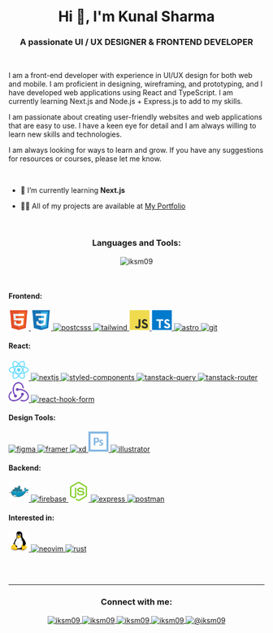 <h1 align="center">Hi 👋, I'm Kunal Sharma</h1>
<h3 align="center">A passionate UI / UX DESIGNER & FRONTEND DEVELOPER</h3> <br/>
<!--- <p><img align="right" src="https://github-readme-streak-stats.herokuapp.com/?user=iksm09&" alt="iksm09" /></p> --->
<p align="left">I am a front-end developer with experience in UI/UX design for both web and mobile. I am proficient in designing, wireframing, and prototyping, and I have developed web applications using React and TypeScript. I am currently learning Next.js and Node.js + Express.js to add to my skills.</p>

<p align="left">I am passionate about creating user-friendly websites and web applications that are easy to use. I have a keen eye for detail and I am always willing to learn new skills and technologies.</p>

<p align="left">I am always looking for ways to learn and grow. If you have any suggestions for resources or courses, please let me know.</p>

<br/>

<!-- - 🔭 I’m currently working on [React Notes](https://iksm09-react-notes.netlify.app/) -->

- 🌱 I’m currently learning **Next.js**

- 👨‍💻 All of my projects are available at [My Portfolio](https://iksm09.github.io/portfolio)

<br/>

<h3 align="center">Languages and Tools:</h3>
<p align="center"><img align="center" src="https://github-readme-stats.vercel.app/api/top-langs?username=iksm09&show_icons=true&hide_border=true&locale=en&layout=compact" alt="iksm09" width="60%" /></p>

<br/>

<h4 class="red" align="left">Frontend:</h4>
<p align="left">
  <a title="HTML5" href="https://www.w3.org/html/" target="_blank" rel="noreferrer">
    <img src="https://raw.githubusercontent.com/devicons/devicon/1119b9f84c0290e0f0b38982099a2bd027a48bf1/icons/html5/html5-original.svg" alt="html5" width="40" height="40" />
  </a>
  
  <a title="CSS3" href="https://www.w3schools.com/css/" target="_blank" rel="noreferrer">
    <img src="https://raw.githubusercontent.com/devicons/devicon/1119b9f84c0290e0f0b38982099a2bd027a48bf1/icons/css3/css3-original.svg" alt="css3" width="40" height="40" />
  </a>

  <a title="PostCSS" href="https://postcss.org/" target="_blank" rel="noreferrer">
    <img src="https://postcss.org/assets/postcss-83d93145.svg" alt="postcsss" width="40" height="40" style="fill:white;" />
  </a>
  
  <a title="Tailwind CSS" href="https://tailwindcss.com/" target="_blank" rel="noreferrer">
    <img src="https://www.vectorlogo.zone/logos/tailwindcss/tailwindcss-icon.svg" alt="tailwind" width="40" height="40" />
  </a>
  
  <a title="JavaScript" href="https://developer.mozilla.org/en-US/docs/Web/JavaScript" target="_blank" rel="noreferrer">
    <img src="https://raw.githubusercontent.com/devicons/devicon/master/icons/javascript/javascript-original.svg" alt="javascript" width="40" height="40" />
  </a>
  
  <a title="TypeScript" href="https://www.typescriptlang.org/" target="_blank" rel="noreferrer">
    <img src="https://raw.githubusercontent.com/devicons/devicon/master/icons/typescript/typescript-original.svg" alt="typescript" width="40" height="40" />
  </a>
  
  <a title="Astro" href="https://astro.build/" target="_blank" rel="noreferrer">
    <img src="https://raw.githubusercontent.com/bestofjs/bestofjs-webui/f2c2676e7e96c1a796109ff18534bd116eef009f/public/logos/astro.dark.svg" alt="astro" width="40" height="40" />
    
  <a href="https://git-scm.com/" target="_blank" rel="noreferrer">
    <img src="https://www.vectorlogo.zone/logos/git-scm/git-scm-icon.svg" alt="git" width="40" height="40" />
  </a>
  </a>
</p>

<h4 align="left">React:</h4>
<p align="left">
  <a title="React.js" href="https://reactjs.org/" target="_blank" rel="noreferrer">
    <img src="https://raw.githubusercontent.com/devicons/devicon/1119b9f84c0290e0f0b38982099a2bd027a48bf1/icons/react/react-original.svg" alt="react" width="40" height="40" />
  </a>
  
  <a title="Next.js" href="https://nextjs.org/" target="_blank" rel="noreferrer">
    <img src="https://raw.githubusercontent.com/bestofjs/bestofjs-webui/f2c2676e7e96c1a796109ff18534bd116eef009f/public/logos/nextjs.dark.svg" alt="nextjs" width="40" height="40" />
  </a>
  
  <a title="Styled Components" href="https://styled-components.com/" target="_blank" rel="noreferrer">
    <img src="https://upload.vectorlogo.zone/logos/styled-components/images/5f59240a-d7b6-4314-bba8-0e799745b69c.svg" alt="styled-components" width="40" height="40" />
  </a>
  
  <a title="TanStack Query" href="https://tanstack.com/query/" target="_blank" rel="noreferrer">
    <img src="https://vectorwiki.com/images/Skj0l__react-query-icon.svg" alt="tanstack-query" width="40" height="40" />
  </a>
  
  <a title="TanStack Router" href="https://tanstack.com/router/" target="_blank" rel="noreferrer">
    <img src="https://raw.githubusercontent.com/bestofjs/bestofjs-webui/f2c2676e7e96c1a796109ff18534bd116eef009f/public/logos/react-query.dark.svg" alt="tanstack-router" width="40" height="40" />
  </a>
  
  <a title="React Redux" href="https://react-redux.js.org/" target="_blank" rel="noreferrer">
    <img src="https://raw.githubusercontent.com/devicons/devicon/1119b9f84c0290e0f0b38982099a2bd027a48bf1/icons/redux/redux-original.svg" alt="react-redux" width="40" height="40" />
  </a>
  
  <a title="React Hook Form" href="https://react-hook-form.com/" target="_blank" rel="noreferrer">
    <img src="https://react-hook-form.com/images/logo/react-hook-form-logo-only.svg" alt="react-hook-form" width="40" height="40" />
  </a>
    
<!--   <a title="Gatsby.js" href="https://www.gatsbyjs.com/" target="_blank" rel="noreferrer">
    <img src="https://www.vectorlogo.zone/logos/gatsbyjs/gatsbyjs-icon.svg" alt="gatsby" width="40" height="40" />
  </a> -->
</p>

<!-- <h4 align="left">Vue:</h4>
<p align="left">
  <a tutle="Vue.js" href="https://vuejs.org/" target="_blank" rel="noreferrer">
    <img src="https://raw.githubusercontent.com/devicons/devicon/master/icons/vuejs/vuejs-original-wordmark.svg" alt="vuejs" width="40" height="40" />
  </a>
  
  <a title="Nuxt.js" href="https://nuxtjs.org/" target="_blank" rel="noreferrer">
    <img src="https://www.vectorlogo.zone/logos/nuxtjs/nuxtjs-icon.svg" alt="nuxtjs" width="40" height="40" />
  </a>
  
  <a title="Gridsome" href="https://gridsome.org/" target="_blank" rel="noreferrer">
    <img src="https://www.vectorlogo.zone/logos/gridsome/gridsome-icon.svg" alt="gridsome" width="40" height="40" />
  </a>
  
  <a title="Quasar" href="https://quasar.dev/" target="_blank" rel="noreferrer">
    <img src="https://cdn.quasar.dev/logo/svg/quasar-logo.svg" alt="quasar" width="40" height="40" />
  </a>
</p> -->

<h4 align="left">Design Tools:</h4>
<p align="left">
<!--   <a title="Blender 3D" href="https://www.blender.org/" target="_blank" rel="noreferrer">
    <img src="https://download.blender.org/branding/community/blender_community_badge_white.svg" alt="blender" width="40" height="40" />
  </a> -->
  
  <a title="Figma" href="https://www.figma.com/" target="_blank" rel="noreferrer">
    <img src="https://www.vectorlogo.zone/logos/figma/figma-icon.svg" alt="figma" width="40" height="40" />
  </a>
  
  <a title="Framer" href="https://www.framer.com/" target="_blank" rel="noreferrer">
    <img src="https://www.vectorlogo.zone/logos/framer/framer-icon.svg" alt="framer" width="40" height="40" />
  </a>
  
  <a title="Adobe XD" href="https://www.adobe.com/products/xd.html" target="_blank" rel="noreferrer">
    <img src="https://cdn.worldvectorlogo.com/logos/adobe-xd.svg" alt="xd" width="40" height="40" />
  </a>
  
  <a title="Adobe Photoshop" href="https://www.photoshop.com/en" target="_blank" rel="noreferrer">
    <img src="https://raw.githubusercontent.com/devicons/devicon/master/icons/photoshop/photoshop-line.svg" alt="photoshop" width="40" height="40" />
  </a>
  
  <a title="Adobe Illustrator" href="https://www.adobe.com/in/products/illustrator.html" target="_blank" rel="noreferrer">
    <img src="https://www.vectorlogo.zone/logos/adobe_illustrator/adobe_illustrator-icon.svg" alt="illustrator" width="40" height="40" />
  </a>
</p>

<h4 align="left">Backend:</h4>
<p align="left">
  <a title="Docker" href="https://www.docker.com/" target="_blank" rel="noreferrer">
    <img src="https://raw.githubusercontent.com/devicons/devicon/1119b9f84c0290e0f0b38982099a2bd027a48bf1/icons/docker/docker-original.svg" alt="docker" width="40" height="40" />
  </a>
  
  <a title="Firebase" href="https://firebase.google.com/" target="_blank" rel="noreferrer">
    <img src="https://www.vectorlogo.zone/logos/firebase/firebase-icon.svg" alt="firebase" width="40" height="40" />
  </a>
  
<!--   <a title="Appwrite" href="https://appwrite.io" target="_blank" rel="noreferrer">
    <img src="https://www.vectorlogo.zone/logos/appwriteio/appwriteio-icon.svg" alt="appwrite" width="41" height="41" />
  </a> -->
  
  <a title="Node.js" href="https://nodejs.org" target="_blank" rel="noreferrer">
    <img src="https://raw.githubusercontent.com/devicons/devicon/1119b9f84c0290e0f0b38982099a2bd027a48bf1/icons/nodejs/nodejs-plain.svg" alt="nodejs" width="40" height="40" />
  </a>
  
  <a title="Express.js" href="https://expressjs.com" target="_blank" rel="noreferrer">
    <img src="https://raw.githubusercontent.com/bestofjs/bestofjs-webui/f2c2676e7e96c1a796109ff18534bd116eef009f/public/logos/express.dark.svg" alt="express" width="40" height="40" />
  </a>
  
<!--   <a title="Nest.js" href="https://nestjs.com/" target="_blank" rel="noreferrer">
    <img src="https://raw.githubusercontent.com/devicons/devicon/master/icons/nestjs/nestjs-plain.svg" alt="nestjs" width="40" height="40" />
  </a> -->

<!--   <a title="MongoDB" href="https://www.mongodb.com/" target="_blank" rel="noreferrer">
    <img src="https://raw.githubusercontent.com/devicons/devicon/master/icons/mongodb/mongodb-original-wordmark.svg" alt="mongodb" width="40" height="40" />
  </a> -->

<!--   <a title="PostgreSQL" href="https://www.postgresql.org" target="_blank" rel="noreferrer">
    <img src="https://raw.githubusercontent.com/devicons/devicon/master/icons/postgresql/postgresql-original-wordmark.svg" alt="postgresql" width="40" height="40" />
  </a> -->
  
<!--   <a title="MySQL" href="https://www.mysql.com/" target="_blank" rel="noreferrer">
    <img src="https://raw.githubusercontent.com/devicons/devicon/master/icons/mysql/mysql-original-wordmark.svg" alt="mysql" width="40" height="40" />
  </a> -->
  
<!--   <a title="SQLite" href="https://www.sqlite.org/" target="_blank" rel="noreferrer">
    <img src="https://www.vectorlogo.zone/logos/sqlite/sqlite-icon.svg" alt="sqlite" width="40" height="40" />
  </a> -->
  
<!--   <a title="Redis" href="https://redis.io" target="_blank" rel="noreferrer">
    <img src="https://raw.githubusercontent.com/devicons/devicon/master/icons/redis/redis-original-wordmark.svg" alt="redis" width="40" height="40" />
  </a> -->
  
<!--   <a title="GraphQL" href="https://graphql.org" target="_blank" rel="noreferrer">
    <img src="https://www.vectorlogo.zone/logos/graphql/graphql-icon.svg" alt="graphql" width="40" height="40" />
  </a> -->
  
  <a title="Postman" href="https://postman.com" target="_blank" rel="noreferrer">
    <img src="https://www.vectorlogo.zone/logos/getpostman/getpostman-icon.svg" alt="postman" width="40" height="40" />
  </a>
</p>

<h4 align="left">Interested in:</h4>
<p align="left">
<!--   <a href="https://jestjs.io" target="_blank" rel="noreferrer">
    <img src="https://www.vectorlogo.zone/logos/jestjsio/jestjsio-icon.svg" alt="jest" width="40" height="40" />
  </a> -->
  
<!--   <a href="https://www.cypress.io" target="_blank" rel="noreferrer">
    <img src="https://raw.githubusercontent.com/simple-icons/simple-icons/6e46ec1fc23b60c8fd0d2f2ff46db82e16dbd75f/icons/cypress.svg" alt="cypress" width="40" height="40" />
  </a> -->
  
  <a title="Linux" href="https://www.linux.org/" target="_blank" rel="noreferrer">
    <img src="https://raw.githubusercontent.com/devicons/devicon/master/icons/linux/linux-original.svg" alt="linux" width="40" height="40" />
  </a>
  
<!--   <a title="Bash" href="https://www.gnu.org/software/bash/" target="_blank" rel="noreferrer">
    <img src="https://www.vectorlogo.zone/logos/gnu_bash/gnu_bash-icon.svg" alt="bash" width="41" height="40" />
  </a> -->
  
  <a title="Neovim" href="https://neovim.io/" target="_blank" rel="noreferrer">
    <img src="https://www.vectorlogo.zone/logos/neovimio/neovimio-icon.svg" alt="neovim" width="40" height="40" />
  </a>
  
  <a title="Rust" href="https://www.rust-lang.org" target="_blank" rel="noreferrer">
    <img src="https://raw.githubusercontent.com/actions/starter-workflows/6ad4c76d4f5cf2bd43bbe1a78abfd90d30e859f5/icons/rust.svg" alt="rust" width="40" height="40" />
  </a>
  
<!--   <a href="https://golang.org" target="_blank" rel="noreferrer">
    <img src="https://raw.githubusercontent.com/devicons/devicon/master/icons/go/go-original.svg" alt="go" width="40" height="40" />
  </a> -->
  
<!--   <a href="https://www.python.org" target="_blank" rel="noreferrer">
    <img src="https://raw.githubusercontent.com/devicons/devicon/master/icons/python/python-original.svg" alt="python" width="40" height="40" />
  </a> -->
  
<!--   <a href="https://www.djangoproject.com/" target="_blank" rel="noreferrer">
    <img src="https://cdn.worldvectorlogo.com/logos/django.svg" alt="django" width="40" height="40" />
  </a> -->
  
<!--   <a href="https://flask.palletsprojects.com/" target="_blank" rel="noreferrer">
    <img src="https://www.vectorlogo.zone/logos/pocoo_flask/pocoo_flask-icon.svg" alt="flask" width="40" height="40" />
  </a> -->
  
<!--   <a href="https://kotlinlang.org" target="_blank" rel="noreferrer">
    <img src="https://www.vectorlogo.zone/logos/kotlinlang/kotlinlang-icon.svg" alt="kotlin" width="40" height="40" />
  </a> -->
  
<!--   <a href="https://developer.apple.com/swift/" target="_blank" rel="noreferrer">
    <img src="https://raw.githubusercontent.com/devicons/devicon/master/icons/swift/swift-original.svg" alt="swift" width="40" height="40" />
  </a> -->
  
<!--   <a href="https://d3js.org/" target="_blank" rel="noreferrer">
    <img src="https://raw.githubusercontent.com/devicons/devicon/master/icons/d3js/d3js-original.svg" alt="d3js" width="40" height="40" />
  </a> -->
    
<!--   <a href="https://www.electronjs.org" target="_blank" rel="noreferrer">
    <img src="https://raw.githubusercontent.com/devicons/devicon/master/icons/electron/electron-original.svg" alt="electron" width="40" height="40" />
  </a> -->
  
<!--   <a href="https://reactnative.dev/" target="_blank" rel="noreferrer">
    <img src="https://reactnative.dev/img/header_logo.svg" alt="reactnative" width="40" height="40" />
  </a> -->

<!--   <a href="https://svelte.dev" target="_blank" rel="noreferrer">
    <img src="https://upload.wikimedia.org/wikipedia/commons/1/1b/Svelte_Logo.svg" alt="svelte" width="40" height="40" />
  </a> -->
  
<!--   <a href="https://unity.com/" target="_blank" rel="noreferrer">
    <img src="https://www.vectorlogo.zone/logos/unity3d/unity3d-icon.svg" alt="unity" width="40" height="40" />
  </a> -->
  
<!--   <a href="https://unrealengine.com/" target="_blank" rel="noreferrer">
    <img src="https://raw.githubusercontent.com/kenangundogan/fontisto/036b7eca71aab1bef8e6a0518f7329f13ed62f6b/icons/svg/brand/unreal-engine.svg" alt="unreal" width="40" height="40" />
  </a> -->
</p>


<br/>
<br/>  

---

<h3 align="center">Connect with me:</h3>
<p align="center">
<a href="https://codepen.io/iksm09" target="blank">
  <img align="center" src="https://raw.githubusercontent.com/rahuldkjain/github-profile-readme-generator/master/src/images/icons/Social/codepen.svg" alt="iksm09" height="30" width="40" />
</a>
<a href="https://dev.to/iksm09" target="blank">
  <img align="center" src="https://raw.githubusercontent.com/rahuldkjain/github-profile-readme-generator/master/src/images/icons/Social/devto.svg" alt="iksm09" height="30" width="40" />
</a>
<a href="https://twitter.com/iksm09" target="blank">
  <img align="center" src="https://raw.githubusercontent.com/rahuldkjain/github-profile-readme-generator/master/src/images/icons/Social/twitter.svg" alt="iksm09" height="30" width="40" />
</a>
<a href="https://linkedin.com/in/iksm09" target="blank">
  <img align="center" src="https://raw.githubusercontent.com/rahuldkjain/github-profile-readme-generator/master/src/images/icons/Social/linked-in-alt.svg" alt="iksm09" height="30" width="40" />
</a>
<a href="https://hashnode.com/@iksm09" target="blank">
  <img align="center" src="https://raw.githubusercontent.com/rahuldkjain/github-profile-readme-generator/master/src/images/icons/Social/hashnode.svg" alt="@iksm09" height="30" width="40" />
</a>
</p>
  
